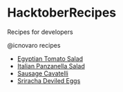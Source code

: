 # HacktoberRecipes
Recipes for developers


@icnovaro recipes

* [Egyptian Tomato Salad](https://github.com/icnovaro/HacktoberRecipes/blob/icnovaro/egyptian_tomato_salad.md)
* [Italian Panzanella Salad](https://github.com/agencianacionaldigital/HacktoberRecipes/blob/master/italian_panzanella_salad_recipe.md)
* [Sausage Cavatelli](https://github.com/agencianacionaldigital/HacktoberRecipes/blob/master/sausage_cavatelli.md)
* [Sriracha Deviled Eggs](https://github.com/agencianacionaldigital/HacktoberRecipes/blob/master/sriracha_deviled_eggs_recipe.md)
